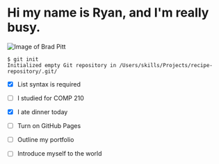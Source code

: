 # Hi my name is Ryan, and I'm really busy.

![Image of Brad Pitt](https://m.media-amazon.com/images/M/MV5BMTMzNDU3NDkwMF5BMl5BanBnXkFtZTYwMDc1Mzc3._V1_.jpg)

```
$ git init
Initialized empty Git repository in /Users/skills/Projects/recipe-repository/.git/
```
- [x] List syntax is required
- [ ] I studied for COMP 210
- [x] I ate dinner today

- [ ] Turn on GitHub Pages
- [ ] Outline my portfolio
- [ ] Introduce myself to the world
